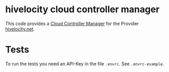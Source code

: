 # hivelocity cloud controller manager

This code provides a [Cloud Controller Manager](https://kubernetes.io/docs/tasks/administer-cluster/running-cloud-controller/) for
the Provider [hivelocity.net](https://www.hivelocity.net/).

# Tests

To run the tests you need an API-Key in the file `.envrc`. See `.envrc-example`.
